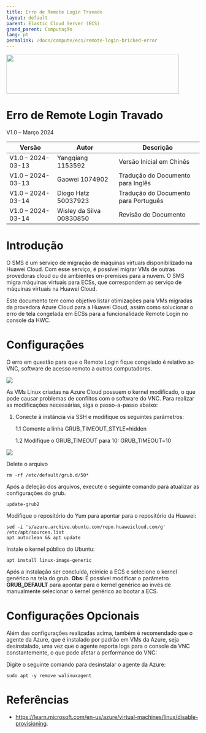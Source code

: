 ```yaml
---
title: Erro de Remote Login Travado
layout: default
parent: Elastic Cloud Server (ECS)
grand_parent: Computação
lang: pt
permalink: /docs/compute/ecs/remote-login-bricked-error
---
```

<img width="450px" height="102px" src="https://console-static.huaweicloud.com/static/authui/20210202115135/public/custom/images/logo-en.svg">

# Erro de Remote Login Travado

V1.0 – Março 2024

| **Versão**        | **Autor**                | **Descrição**                        |
| ----------------- | ------------------------ | ------------------------------------ |
| V1.0 – 2024-03-13 | Yangqiang 1153592        | Versão Inicial em Chinês             |
| V1.0 – 2024-03-13 | Gaowei 1074902           | Tradução do Documento para Inglês    |
| V1.0 – 2024-03-14 | Diogo Hatz 50037923      | Tradução do Documento para Português |
| V1.0 – 2024-03-14 | Wisley da Silva 00830850 | Revisão do Documento                 |

# Introdução

O SMS é um serviço de migração de máquinas virtuais disponibilizado na
Huawei Cloud. Com esse serviço, é possível migrar VMs de outras
provedoras cloud ou de ambientes on-premises para a nuvem. O SMS migra
máquinas virtuais para ECSs, que correspondem ao serviço de máquinas
virtuais na Huawei Cloud.

Este documento tem como objetivo listar otimizações para VMs migradas da
provedora Azure Cloud para a Huawei Cloud, assim como solucionar o erro
de tela congelada em ECSs para a funcionalidade Remote Login no console
da HWC.

# Configurações

O erro em questão para que o Remote Login fique congelado é relativo ao
VNC, software de acesso remoto a outros computadores.

![](/huaweicloud-knowledge-base/assets/images/compute/ecs/remote-login-error/image3.png)

As VMs Linux criadas na Azure Cloud possuem o kernel modificado, o que
pode causar problemas de conflitos com o software do VNC. Para realizar
as modificações necessárias, siga o passo-a-passo abaixo:

1.  Conecte à instância via SSH e modifique os seguintes parâmetros:

    1.1 Comente a linha GRUB_TIMEOUT_STYLE=hidden

    1.2 Modifique o GRUB_TIMEOUT para 10: GRUB_TIMEOUT=10

![](/huaweicloud-knowledge-base/assets/images/compute/ecs/remote-login-error/image4.png)

Delete o arquivo

```shell
rm -rf /etc/default/grub.d/50*
```

Após a deleção dos arquivos, execute o seguinte comando para atualizar as configurações do grub.

```shell
update-grub2
```

Modifique o repositório do Yum para apontar para o repositório da Huawei:

```shell
sed -i 's/azure.archive.ubuntu.com/repo.huaweicloud.com/g' /etc/apt/sources.list
apt autoclean && apt update
```

Instale o kernel público do Ubuntu:

```shell
apt install linux-image-generic
```

Após a instalação ser concluída, reinicie a ECS e selecione o kernel genérico na tela do grub. **Obs:** É possível modificar o parâmetro **GRUB_DEFAULT** para apontar para o kernel genérico ao invés de manualmente selecionar o kernel genérico ao bootar a ECS.

# Configurações Opcionais

Além das configurações realizadas acima, também é recomendado que o agente da Azure, que é instalado por padrão em VMs da Azure, seja desinstalado, uma vez que o agente reporta logs para o console da VNC constantemente, o que pode afetar a performance do VNC:

Digite o seguinte comando para desinstalar o agente da Azure:

```shell
sudo apt -y remove walinuxagent
```

# Referências

  - <https://learn.microsoft.com/en-us/azure/virtual-machines/linux/disable-provisioning>.
